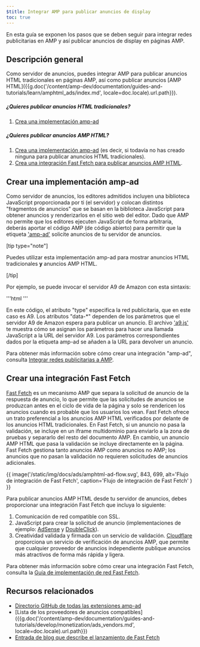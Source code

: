 ```yaml
---
$title: Integrar AMP para publicar anuncios de display
toc: true
---
```




En esta guía se exponen los pasos que se deben seguir para integrar redes publicitarias en AMP y así publicar anuncios de display en páginas AMP.

## Descripción general

Como servidor de anuncios, puedes integrar AMP para publicar anuncios HTML tradicionales en páginas AMP, así como publicar anuncios [AMP HTML]({{g.doc('/content/amp-dev/documentation/guides-and-tutorials/learn/amphtml_ads/index.md', locale=doc.locale).url.path}}).

##### ¿Quieres publicar anuncios HTML tradicionales?

1.  [Crea una implementación amp-ad](#creating-an-amp-ad-implementation)

##### ¿Quieres publicar anuncios AMP HTML?

1. [Crea una implementación amp-ad](#creating-an-amp-ad-implementation) (es decir, si todavía no has creado ninguna para publicar anuncios HTML tradicionales).
2. [Crea una integración Fast Fetch para publicar anuncios AMP HTML](#creating-a-fast-fetch-integration).


## Crear una implementación amp-ad

Como servidor de anuncios, los editores admitidos incluyen una biblioteca JavaScript proporcionada por ti (el servidor) y colocan distintos "fragmentos de anuncios" que se basan en la biblioteca JavaScript para obtener anuncios y renderizarlos en el sitio web del editor. Dado que AMP no permite que los editores ejecuten JavaScript de forma arbitraria, deberás aportar el código AMP (de código abierto) para permitir que la etiqueta ['amp-ad'](/es/docs/reference/components/amp-ad.html) solicite anuncios de tu servidor de anuncios.

[tip type="note"]

Puedes utilizar esta implementación amp-ad para mostrar anuncios HTML tradicionales **y** anuncios AMP HTML.

[/tip]


Por ejemplo, se puede invocar el servidor A9 de Amazon con esta sintaxis:

'''html
<amp-ad width="300" height="250"
    type="a9"
    data-aax_size="300x250"
    data-aax_pubname="test123"
    data-aax_src="302">
</amp-ad>
'''

En este código, el atributo "type" especifica la red publicitaria, que en este caso es A9. Los atributos "data-*" dependen de los parámetros que el servidor A9 de Amazon espera para publicar un anuncio. El archivo ['a9.js'](https://github.com/ampproject/amphtml/blob/master/ads/a9.js) te muestra cómo se asignan los parámetros para hacer una llamada JavaScript a la URL del servidor A9. Los parámetros correspondientes dados por la etiqueta amp-ad se añaden a la URL para devolver un anuncio.

Para obtener más información sobre cómo crear una integración "amp-ad", consulta [Integrar redes publicitarias a AMP](https://github.com/ampproject/amphtml/blob/master/ads/README.md).

## Crear una integración Fast Fetch

[Fast Fetch](/latest/blog/even-faster-loading-ads-in-amp/) es un mecanismo AMP que separa la solicitud de anuncio de la respuesta de anuncio, lo que permite que las solicitudes de anuncios se produzcan antes en el ciclo de vida de la página y solo se rendericen los anuncios cuando es probable que los usuarios los vean. Fast Fetch ofrece un trato preferencial a los anuncios AMP HTML verificados por delante de los anuncios HTML tradicionales. En Fast Fetch, si un anuncio no pasa la validación, se incluye en un iframe multidominio para enviarlo a la zona de pruebas y separarlo del resto del documento AMP. En cambio, un anuncio AMP HTML que pasa la validación se incluye directamente en la página. Fast Fetch gestiona tanto anuncios AMP como anuncios no AMP; los anuncios que no pasan la validación no requieren solicitudes de anuncios adicionales. 

{{ image('/static/img/docs/ads/amphtml-ad-flow.svg', 843, 699, alt='Flujo de integración de Fast Fetch', caption='Flujo de integración de Fast Fetch' ) }}

Para publicar anuncios AMP HTML desde tu servidor de anuncios, debes proporcionar una integración Fast Fetch que incluya lo siguiente:

1.  Comunicación de red compatible con SSL.
1.  JavaScript para crear la solicitud de anuncio (implementaciones de ejemplo: [AdSense](https://github.com/ampproject/amphtml/tree/master/extensions/amp-ad-network-adsense-impl) y [DoubleClick](https://github.com/ampproject/amphtml/tree/master/extensions/amp-ad-network-doubleclick-impl)).
1.  Creatividad validada y firmada con un servicio de validación. [Cloudflare](https://blog.cloudflare.com/firebolt/) proporciona un servicio de verificación de anuncios AMP, que permite que cualquier proveedor de anuncios independiente publique anuncios más atractivos de forma más rápida y ligera.

Para obtener más información sobre cómo crear una integración Fast Fetch, consulta la [Guía de implementación de red Fast Fetch](https://github.com/ampproject/amphtml/blob/master/ads/google/a4a/docs/Network-Impl-Guide.md). 


## Recursos relacionados

*   [Directorio GitHub de todas las extensiones amp-ad](https://github.com/ampproject/amphtml/tree/master/ads)
*   [Lista de los proveedores de anuncios compatibles]({{g.doc('/content/amp-dev/documentation/guides-and-tutorials/develop/monetization/ads_vendors.md', locale=doc.locale).url.path}})
*   [Entrada de blog que describe el lanzamiento de Fast Fetch](/latest/blog/even-faster-loading-ads-in-amp/)
 
